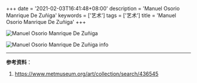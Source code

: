 +++
date = '2021-02-03T16:41:48+08:00'
description = 'Manuel Osorio Manrique De Zuñiga'
keywords = ['艺术']
tags = ['艺术']
title = 'Manuel Osorio Manrique De Zuñiga'
+++

![Manuel Osorio Manrique De Zuñiga](/images/manuel-osorio-manrique-de-zuñiga.jpeg)

![Manuel Osorio Manrique De Zuñiga info](/images/manuel-osorio-manrique-de-zuñiga-info.jpeg)

---

**参考资料**：

1. <https://www.metmuseum.org/art/collection/search/436545>
